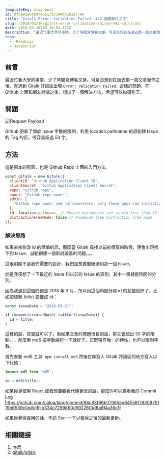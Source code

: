 ```yaml
---
templateKey: blog-post
id: 9f0a92e6be07e6513b33a4dd292e77e4
title: "Gitalk Error: Validation Failed. 442 報錯解決方法"
slug: /2018/03/10/gitalk-error-validation-failed-442-solution/
date: 2018-03-10T03:48:03.125Z
description: "最近忙著大學的事情，少了時間寫博客文章。可是沒想到在過去那一篇文章發佈之後，就遇到 Gitalk 評論區出現 Error: Validation Failed. 這樣的問題，在 Github 上面和網友討論之後，想出了一個解決方法，希望可以拋磚引玉。"
tags:
  -  Readings
  - JavaScript
---
```


## 前言

最近忙著大學的事情，少了時間寫博客文章。可是沒想到在過去那一篇文章發佈之後，就遇到 Gitalk 評論區出現 `Error: Validation Failed.` 這樣的問題，在 Github 上面和網友討論之後，想出了一個解決方法，希望可以拋磚引玉。

## 問題

![Request Payload](https://i.imgur.com/G3fhUVV.jpg)

Github 更新了關於 Issue 字數的限制，利用 location.pathname 的話創建 Issue 的 Tag 的話，很容易超過 50 字。

## 方法

這是原本的配置，也是 Github Repo 上面的入門方法。

```js
const gitalk = new Gitalk({
  clientID: "Github Application Client ID",
  clientSecret: "Github Application Client Secret",
  repo: "Github repo",
  owner: "Github repo owner",
  admin: [
    "Github repo owner and collaborators, only these guys can initialize github issues"
  ],
  id: location.pathname, // Ensure uniqueness and length less than 50
  distractionFreeMode: false // Facebook-like distraction free mode
});
```

### 解決思路

如果直接修改 id 的賦值的話，那麼當 Gitalk 尋找以前的標籤的時候，便會出現找不到 Issue，自動創建一個新討論區的問題。。。

這很明顯不是我們需要的設計，我們是想要繼續運用那一個 Issue。

於是我便想了一下最近的 Issue 和以前的 Issue 的區別，其中一個就是時間的分別。

因為我遇到這個問題是 2018 年 3 月，所以用這個時間分開 id 的賦值就好了，比如把標題 (title) 設置成 id：

```js
const issueDate = "2018-03-01";

if (moment(createdDate).isAfter(issueDate)) {
  id = title;
}
```

這樣的話，其實就可以了。但如果文章的標題很長的話，那又會超出 50 字的限制。。。那麼用 md5 把字數縮短一下就好了。它既帶有唯一的特性，也可以限制字數。

首先安裝 md5 工具: `npm install md5`
然後在你寫入 Gitalk 評論區的地方寫入以下代碼：

```js
import md5 from "md5";

id = md5(title);
```

如果你是使用 React 或者想要觀看代碼更改的話，那麼你可以查看我的 Commit Log： https://github.com/calpa/blog/commit/88c83f66b070655e645581783097f019e6539c0e#diff-b334c7299860c69226f3d8a8f4a36c1f

如果你覺得實用的話，不妨 Star 一下以獲得之後的最新更新。

## 相關鏈接

1. [md5](https://www.npmjs.com/package/md5)
2. [gitalk/gitalk](https://github.com/gitalk/gitalk)
